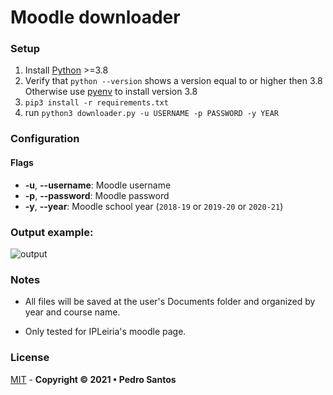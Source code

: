 # Moodle downloader

### Setup
1. Install [Python](https://www.python.org/) >=3.8 
2. Verify that `python --version` shows a version equal to or higher then 3.8
    Otherwise use [pyenv](https://github.com/pyenv/pyenv#installation) to install version 3.8
3. `pip3 install -r requirements.txt`
4. run `python3 downloader.py -u USERNAME -p PASSWORD -y YEAR`

### Configuration

#### Flags

* **-u**, **--username**: Moodle username
* **-p**, **--password**: Moodle password
* **-y**, **--year**: Moodle school year (`2018-19` or `2019-20` or `2020-21`)

### Output example:
![output](https://user-images.githubusercontent.com/35016381/130121235-4d757aaf-2f53-4dcd-8deb-18b8ceaa9feb.PNG)

### Notes
* All files will be saved at the user's Documents folder and organized by year and course name.

* Only tested for IPLeiria's moodle page.

### License

<a href="" target="_blank">MIT</a> - <b>Copyright © 2021 • Pedro Santos</b>
